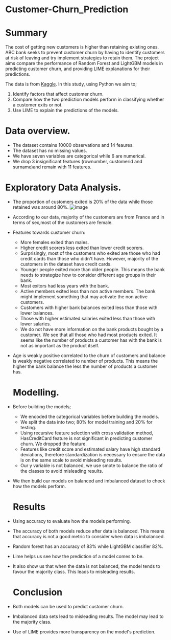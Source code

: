 # Customer-Churn_Prediction

# Summary
The cost of getting new customers is higher than retaining existing ones. ABC bank seeks to prevent customer churn by having to identify customers at risk of leaving and try implement strategies to retain them. The project aims compare the performance of Random Forest and LightGBM models in predicting customer churn, and providing LIME explanations for their predictions.

The data is from [Kaggle](https://www.kaggle.com/datasets/shubhammeshram579/bank-customer-churn-prediction). In this study, using Python we aim to;
1. Identify factors that affect customer churn.
2. Compare how the two prediction models perform in classifying whether a customer exits or not.
3. Use LIME to explain the predictions of the models.

# Data overview.
- The dataset contains 10000 observations and 14 feaures.
- The dataset has no missing values.
- We have seven variables are categorical while 6 are numerical.
- We drop 3 insignificant features (rownumber, customerid and surname)and remain with 11 features.

 # Exploratory Data Analysis.
 - The proportion of customers exited is 20% of the data while those retained was around 80%. 
  ![image](https://github.com/user-attachments/assets/9749a45b-f65b-4edd-871d-b0623f3a2986)
 - According to our data, majority of the customers are from France and in terms of sex,most of the customers are female.
- Features towards customer churn:
   - More females exited than males.
   - Higher credit scorers less exited than lower credit scorers.
   - Surprisingly, most of the customers who exited are those who had credit 
     cards than those who didn't have. However, majority of the customers in 
     the dataset have credit cards.
   - Younger people exited more than older people. This means the bank needs 
     to strategize how to consider different age groups in their bank.
   - Most exitors had less years with the bank.
   - Active members exited less than non active members. The bank might 
     implement something that may activate the non active customers.
   - Customers with higher bank balances exited less than those with lower 
      balances.  
   - Those with higher estimated salaries exited less than those with lower 
      salaries.
   - We do not have more information on the bank products bought by a 
     customer. We see that all those who had most products exited. It seems like the number of products a customer has with the bank is not as important as the product itself. 
- Age is weakly positive correlated to the churn of customers and balance is weakly negative correlated to number of products. This means the higher the bank balance the less the number of products a customer has.
  # Modelling.
- Before building the models;
  - We encoded the categorical variables before building the models.
  - We split the data into two; 80% for model training and 20% for testing.
  - Using recursive feature selection with cross validation method, HasCreditCard feature is not significant in predicting customer churn. We dropped the feature.
  - Features like credit score and estimated salary have high standard 
  deviations, therefore standardization is necessary to ensure the data is on the same scale to avoid misleading results.
  - Our y variable is not balanced, we use smote to balance the ratio of the classes to avoid misleading results.
- We then build our models on balanced and imbalanced dataset to check how the models perform.

  # Results
- Using accuracy to evaluate how the models performing.
- The accuracy of both models reduce after data is balanced. This means that accuracy is not a good metric to consider when data is imbalanced.
- Random forest has an accuracy of 83% while LightGBM classifier 82%. 
- Lime helps us see how the prediction of a model comes to be.
- It also show us that when the data is not balanced, the model tends to favour the majority class. This leads to misleading results.

  # Conclusion
- Both models can be used to predict customer churn.
- Imbalanced data sets lead to misleading results. The model may lead to the majority class.
- Use of LIME provides more transparency on the model's prediction.
